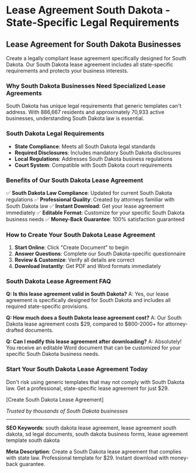 # Lease Agreement South Dakota - State-Specific Legal Requirements

## Lease Agreement for South Dakota Businesses

Create a legally compliant lease agreement specifically designed for South Dakota. Our South Dakota lease agreement includes all state-specific requirements and protects your business interests.

### Why South Dakota Businesses Need Specialized Lease Agreements

South Dakota has unique legal requirements that generic templates can't address. With 886,667 residents and approximately 70,933 active businesses, understanding South Dakota law is essential.

### South Dakota Legal Requirements

- **State Compliance**: Meets all South Dakota legal standards
- **Required Disclosures**: Includes mandatory South Dakota disclosures
- **Local Regulations**: Addresses South Dakota business regulations
- **Court System**: Compatible with South Dakota court requirements

### Benefits of Our South Dakota Lease Agreement

✅ **South Dakota Law Compliance**: Updated for current South Dakota regulations
✅ **Professional Quality**: Created by attorneys familiar with South Dakota law
✅ **Instant Download**: Get your lease agreement immediately
✅ **Editable Format**: Customize for your specific South Dakota business needs
✅ **Money-Back Guarantee**: 100% satisfaction guaranteed

### How to Create Your South Dakota Lease Agreement

1. **Start Online**: Click "Create Document" to begin
2. **Answer Questions**: Complete our South Dakota-specific questionnaire
3. **Review & Customize**: Verify all details are correct
4. **Download Instantly**: Get PDF and Word formats immediately

### South Dakota Lease Agreement FAQ

**Q: Is this lease agreement valid in South Dakota?**
A: Yes, our lease agreement is specifically designed for South Dakota and includes all required state-specific provisions.

**Q: How much does a South Dakota lease agreement cost?**
A: Our South Dakota lease agreement costs $29, compared to $800-2000+ for attorney-drafted documents.

**Q: Can I modify this lease agreement after downloading?**
A: Absolutely! You receive an editable Word document that can be customized for your specific South Dakota business needs.

### Start Your South Dakota Lease Agreement Today

Don't risk using generic templates that may not comply with South Dakota law. Get a professional, state-specific lease agreement for just $29.

[Create South Dakota Lease Agreement]

*Trusted by thousands of South Dakota businesses*

---

**SEO Keywords**: south dakota lease agreement, lease agreement south dakota, sd legal documents, south dakota business forms, lease agreement template south dakota

**Meta Description**: Create a South Dakota lease agreement that complies with state law. Professional template for $29. Instant download with money-back guarantee.
